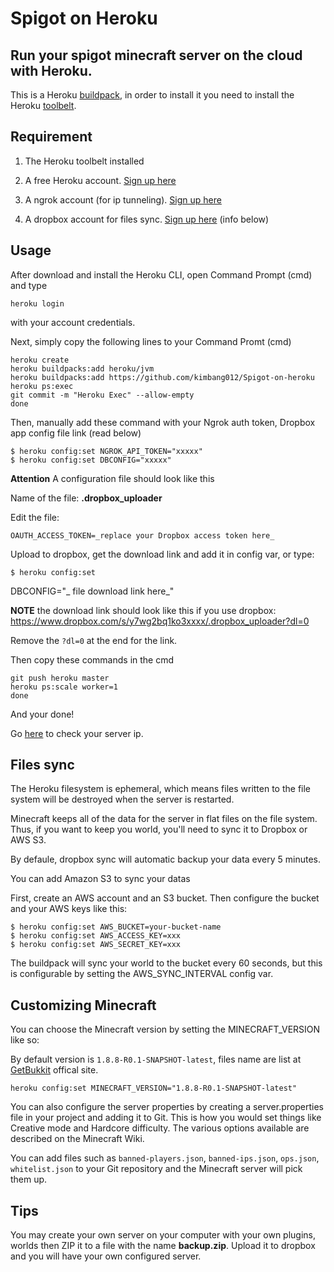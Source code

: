 # Spigot on Heroku

## Run your spigot minecraft server on the cloud with Heroku.

This is a Heroku [buildpack](https://devcenter.heroku.com/articles/buildpacks), in order to install it you need to install the Heroku [toolbelt](https://toolbelt.heroku.com).

## Requirement

1. The Heroku toolbelt installed

2. A free Heroku account. [Sign up here](https://signup.heroku.com)

3. A ngrok account (for ip tunneling). [Sign up here](https://ngrok.com/signup)

4. A dropbox account for files sync. [Sign up here](https://www.dropbox.com/login) (info below)

## Usage

After download and install the Heroku CLI, open Command Prompt (cmd) and type

```
heroku login
```

with your account credentials.

Next, simply copy the following lines to your Command Promt (cmd)

```
heroku create
heroku buildpacks:add heroku/jvm
heroku buildpacks:add https://github.com/kimbang012/Spigot-on-heroku
heroku ps:exec
git commit -m "Heroku Exec" --allow-empty
done
```

Then, manually add these command with your Ngrok auth token, Dropbox app config file link (read below)

```
$ heroku config:set NGROK_API_TOKEN="xxxxx"
$ heroku config:set DBCONFIG="xxxxx"
```

**Attention** A configuration file should look like this

Name of the file: **.dropbox_uploader**

Edit the file:

```
OAUTH_ACCESS_TOKEN=_replace your Dropbox access token here_
```

Upload to dropbox, get the download link and add it in config var, or type:

```
$ heroku config:set
```

DBCONFIG="_ file download link here_"

**NOTE** the download link should look like this if you use dropbox: https://www.dropbox.com/s/y7wg2bq1ko3xxxx/.dropbox_uploader?dl=0

Remove the ```?dl=0``` at the end for the link.

Then copy these commands in the cmd

```
git push heroku master
heroku ps:scale worker=1
done
```

And your done!

Go [here](https://dashboard.ngrok.com/status/) to check your server ip.

## Files sync

The Heroku filesystem is ephemeral, which means files written to the file system will be destroyed when the server is restarted.

Minecraft keeps all of the data for the server in flat files on the file system. Thus, if you want to keep you world, you'll need to sync it to Dropbox or AWS S3.

By defaule, dropbox sync will automatic backup your data every 5 minutes.

You can add Amazon S3 to sync your datas

First, create an AWS account and an S3 bucket. Then configure the bucket and your AWS keys like this:

```
$ heroku config:set AWS_BUCKET=your-bucket-name
$ heroku config:set AWS_ACCESS_KEY=xxx
$ heroku config:set AWS_SECRET_KEY=xxx
```

The buildpack will sync your world to the bucket every 60 seconds, but this is configurable by setting the AWS_SYNC_INTERVAL config var.

## Customizing Minecraft

You can choose the Minecraft version by setting the MINECRAFT_VERSION like so:

By default version is `1.8.8-R0.1-SNAPSHOT-latest`, files name are list at [GetBukkit](https://getbukkit.org/spigot) offical site.

```
heroku config:set MINECRAFT_VERSION="1.8.8-R0.1-SNAPSHOT-latest"
```

You can also configure the server properties by creating a server.properties file in your project and adding it to Git. This is how you would set things like Creative mode and Hardcore difficulty. The various options available are described on the Minecraft Wiki.

You can add files such as ``banned-players.json``, ``banned-ips.json``, ``ops.json``, ``whitelist.json`` to your Git repository and the Minecraft server will pick them up.

## Tips

You may create your own server on your computer with your own plugins, worlds then ZIP it to a file with the name **backup.zip**. Upload it to dropbox and you will have your own configured server.
